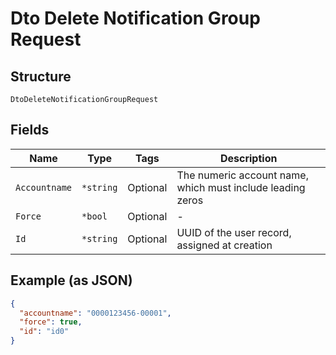 
# Dto Delete Notification Group Request

## Structure

`DtoDeleteNotificationGroupRequest`

## Fields

| Name | Type | Tags | Description |
|  --- | --- | --- | --- |
| `Accountname` | `*string` | Optional | The numeric account name, which must include leading zeros |
| `Force` | `*bool` | Optional | - |
| `Id` | `*string` | Optional | UUID of the user record, assigned at creation |

## Example (as JSON)

```json
{
  "accountname": "0000123456-00001",
  "force": true,
  "id": "id0"
}
```

